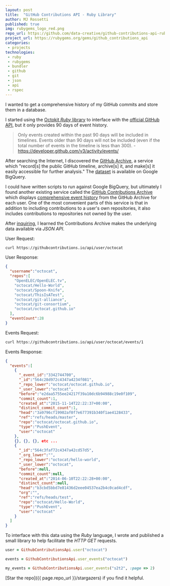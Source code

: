 ```yaml
---
layout: post
title:  "GitHub Contributions API - Ruby Library"
author: MJ Rossetti
published: true
img: rubygems_logo_red.png
repo_url: https://github.com/data-creative/github-contributions-api-ruby
project_url: https://rubygems.org/gems/github_contributions_api
categories:
 - projects
technologies:
 - ruby
 - rubygems
 - bundler
 - github
 - git
 - json
 - api
 - rspec
---
```


I wanted to get a comprehensive history of my GitHub commits and store them in a database.

I started using the [Octokit *Ruby* library](https://github.com/octokit/octokit.rb)
  to interface with the [official GitHub API](https://developer.github.com/v3/),
  but it only provides 90 days of event history.

> Only events created within the past 90 days will be included in timelines. Events older than 90 days will not be included (even if the total number of events in the timeline is less than 300). - https://developer.github.com/v3/activity/events/

After searching the Internet, I discovered the [GitHub Archive](https://www.githubarchive.org/), a service which "record[s] the public GitHub timeline, archive[s] it, and make[s] it easily accessible for further analysis."
  The [dataset](https://bigquery.cloud.google.com/table/githubarchive:day.events_20150101?pli=1) is available on Google BigQuery.

I could have written scripts to run against Google BigQuery, but ultimately I found another existing service called the [GitHub Contributions Archive](https://githubcontributions.io/) which displays [comprehensive event history](https://githubcontributions.io/user/s2t2/events/1) from the GitHub Archive for each user.
 One of the most convenient parts of this service is that in addition to including contributions to a user's own repositories, it also includes contributions to repositories not owned by the user.

After [inquiring](https://github.com/tenex/github-contributions/issues/80#issue-141110175), I learned the Contributions Archive makes the underlying data available via *JSON API*.

User Request:

```` sh
curl https://githubcontributions.io/api/user/octocat
````

User Response:

```json
{
  "username":"octocat",
  "repos":[
    "OpenELEC/OpenELEC.tv",
    "octocat/Hello-World",
    "octocat/Spoon-Knife",
    "octocat/ThisIsATest",
    "octocat/git-alliance",
    "octocat/git-consortium",
    "octocat/octocat.github.io"
  ],
  "eventCount":28
}
```

Events Request:

```` sh
curl https://githubcontributions.io/api/user/octocat/events/1
````

Events Response:

```` json
{
  "events":[
    {
      "_event_id":"3342744700",
      "_id":"564c28d972c4347a4234f081",
      "_repo_lower":"octocat/octocat.github.io",
      "_user_lower":"octocat",
      "before":"e2daa5755ee24217f39a10dc6b94988c19e0f109",
      "commit_count":1,
      "created_at":"2015-11-14T22:22:37+00:00",
      "distinct_commit_count":1,
      "head":"3a9796cf19902af0f7e677391b340f1ae4128433",
      "ref":"refs/heads/master",
      "repo":"octocat/octocat.github.io",
      "type":"PushEvent",
      "user":"octocat"
    },
    {}, {}, {}, etc ...
    {
      "_id":"564c3faf72c4347a42cd57d5",
      "_org_lower":"",
      "_repo_lower":"octocat/hello-world",
      "_user_lower":"octocat",
      "before":null,
      "commit_count":null,
      "created_at":"2014-06-10T22:22:28+00:00",
      "distinct_count":null,
      "head":"b3cbd5bbd7e81436d2eee04537ea2b4c0cad4cdf",
      "org":"",
      "ref":"refs/heads/test",
      "repo":"octocat/Hello-World",
      "type":"PushEvent",
      "user":"octocat"
    }
  ]
}
````

To interface with this data using the *Ruby* language, I wrote and published a small library to help facilitate the *HTTP GET* requests.

```` rb
user = GithubContributionsApi.user("octocat")

events = GithubContributionsApi.user_events("octocat")

my_events = GithubContributionsApi.user_events("s2t2", :page => 2)
````

[Star the repo]({{ page.repo_url }}/stargazers) if you find it helpful.
